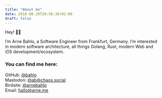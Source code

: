```yaml
---
title: "About me"
date: 2018-08-29T20:58:36+02:00
draft: false
---
```


Hey! 👋🏻

I’m Arne Bahlo, a Software Engineer from Frankfurt, Germany. 
I’m interested in modern software architecture, all things Golang, Rust, 
modern Web and iOS development/ecosystem. 

### You can find me here:

GitHub:   [@bahlo](https://github.com/bahlo)  
Mastodon: [@ab@chaos.social](https://chaos.social/@ab)  
Birdsite: [@arnebahlo](https://twitter.com/arnebahlo)  
Email:    <hallo@arne.me>  
